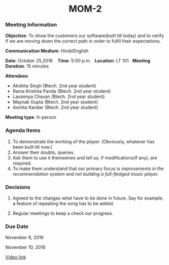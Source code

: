 

<div align=center>
<h1>MOM-2</h1>
</div>


### Meeting Information

**Objective**: To show the customers our software(built till today) and to verify if we are moving down the correct path in order to fulfil their expectations.  

**Communication Medium**: Hindi/English

**Date**: October 25,2016 &nbsp;&nbsp; **Time**: 5:00 p.m.&nbsp;&nbsp; **Location**: LT 101&nbsp;&nbsp; **Meeting Duration**: 15 minutes



**Attendees**:
- Akshita Singh (Btech. 2nd year student)
- Rama Krishna Panda (Btech. 2nd year student)
- Lavannya Chavan (Btech. 2nd year student)
- Maynak Gupta (Btech. 2nd year student)
- Asmita Kandar (Btech. 2nd year student)



**Meeting type**: In person







### Agenda Items

1. To demonstrate the working of the player. (Obviously, whatever has been built till now.)
2. Answer their doubts, queries.
3. Ask them to use it themselves and tell us, if modifications(if any), are required.
4. To make them understand that our primary focus is _improvements in the recommendation system_ and _not building a full-fledged music player._




### Decisions

1. Agreed to the changes what have to be done in future. Say for example, a feature of repeating the song has to be added.

2. Regular meetings to keep a check our progress.



### Due Date

November 8, 2016

November 10, 2016

[Video link](https://www.youtube.com/watch?v=mhedqVXG2EY)
